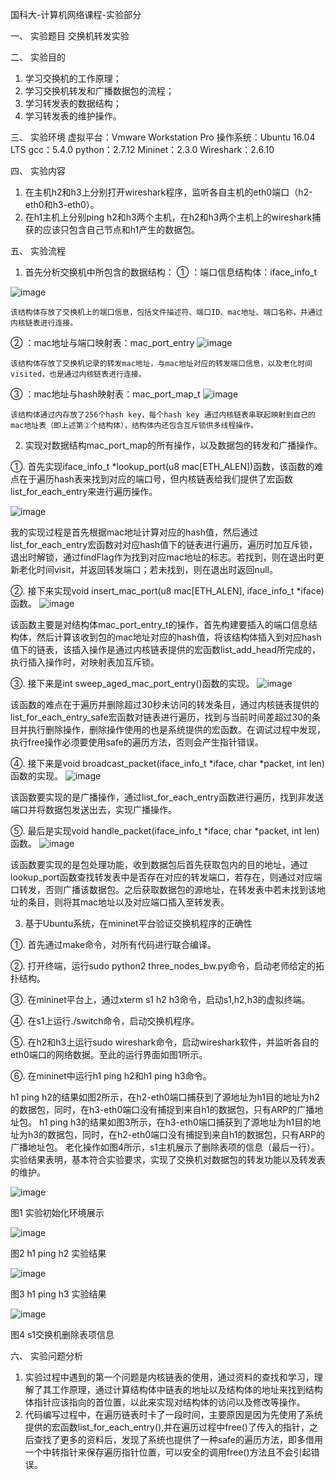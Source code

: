 国科大-计算机网络课程-实验部分


一、	实验题目
交换机转发实验

二、	实验目的
1.	学习交换机的工作原理；
2.	学习交换机转发和广播数据包的流程；
3.	学习转发表的数据结构；
4.	学习转发表的维护操作。

三、	实验环境
虚拟平台：Vmware Workstation Pro
操作系统：Ubuntu 16.04 LTS
gcc：5.4.0
python：2.7.12
Mininet：2.3.0
Wireshark：2.6.10

四、	实验内容
1.	在主机h2和h3上分别打开wireshark程序，监听各自主机的eth0端口（h2-eth0和h3-eth0）。
2.	在h1主机上分别ping h2和h3两个主机，在h2和h3两个主机上的wireshark捕获的应该只包含自己节点和h1产生的数据包。

五、	实验流程
1.	首先分析交换机中所包含的数据结构：
①	：端口信息结构体：iface_info_t

![image](https://user-images.githubusercontent.com/40001579/143566258-acd0ce30-caab-4c73-ac59-991525fa6aff.png)

	该结构体存放了交换机上的端口信息，包括文件描述符、端口ID、mac地址、端口名称，并通过内核链表进行连接。
	
②	：mac地址与端口映射表：mac_port_entry
 ![image](https://user-images.githubusercontent.com/40001579/143566276-98f87b5d-e5e6-4947-af1e-e2d6808f25e7.png)

	该结构体存放了交换机记录的转发mac地址，与mac地址对应的转发端口信息，以及老化时间visited，也是通过内核链表进行连接。
	
③	：mac地址与hash映射表：mac_port_map_t
 ![image](https://user-images.githubusercontent.com/40001579/143566286-705e9599-6394-4e90-a10f-8c44fc102d63.png)

	该结构体通过内存放了256个hash key，每个hash key 通过内核链表串联起映射到自己的mac地址表（即上述第②个结构体），结构体内还包含互斥锁供多线程操作。

2.	实现对数据结构mac_port_map的所有操作，以及数据包的转发和广播操作。

①. 首先实现iface_info_t *lookup_port(u8 mac[ETH_ALEN])函数，该函数的难点在于遍历hash表来找到对应的端口号，但内核链表给我们提供了宏函数list_for_each_entry来进行遍历操作。

 ![image](https://user-images.githubusercontent.com/40001579/143566331-b8668478-61bf-45e7-b9b7-14aed033d2f1.png)

我的实现过程是首先根据mac地址计算对应的hash值，然后通过list_for_each_entry宏函数对对应hash值下的链表进行遍历，遍历时加互斥锁，退出时解锁，通过findFlag作为找到对应mac地址的标志。若找到，则在退出时更新老化时间visit，并返回转发端口；若未找到，则在退出时返回null。

②. 接下来实现void insert_mac_port(u8 mac[ETH_ALEN], iface_info_t *iface)函数。
 ![image](https://user-images.githubusercontent.com/40001579/143566344-a3ad693c-01e0-416e-9271-6347b608f5a9.png)

该函数主要是对结构体mac_port_entry_t的操作，首先构建要插入的端口信息结构体，然后计算该收到包的mac地址对应的hash值，将该结构体插入到对应hash值下的链表，该插入操作是通过内核链表提供的宏函数list_add_head所完成的，执行插入操作时，对映射表加互斥锁。

③. 接下来是int sweep_aged_mac_port_entry()函数的实现。
 ![image](https://user-images.githubusercontent.com/40001579/143566362-c239ce61-c80a-4286-905f-26235e00482f.png)

该函数的难点在于遍历并删除超过30秒未访问的转发条目，通过内核链表提供的list_for_each_entry_safe宏函数对链表进行遍历，找到与当前时间差超过30的条目并执行删除操作，删除操作使用的也是系统提供的宏函数。在调试过程中发现，执行free操作必须要使用safe的遍历方法，否则会产生指针错误。

④. 接下来是void broadcast_packet(iface_info_t *iface, char *packet, int len)函数的实现。
 ![image](https://user-images.githubusercontent.com/40001579/143566368-a6473278-7130-4017-b788-db861a906e9a.png)

该函数要实现的是广播操作，通过list_for_each_entry函数进行遍历，找到非发送端口并将数据包发送出去，实现广播操作。

⑤. 最后是实现void handle_packet(iface_info_t *iface, char *packet, int len)函数。
 ![image](https://user-images.githubusercontent.com/40001579/143566380-b4fef795-d6ee-494f-aaac-d1c426eba2f7.png)

该函数要实现的是包处理功能，收到数据包后首先获取包内的目的地址，通过lookup_port函数查找转发表中是否存在对应的转发端口，若存在，则通过对应端口转发，否则广播该数据包。之后获取数据包的源地址，在转发表中若未找到该地址的条目，则将其mac地址以及对应端口插入至转发表。

3. 基于Ubuntu系统，在mininet平台验证交换机程序的正确性

①. 首先通过make命令，对所有代码进行联合编译。

②. 打开终端，运行sudo python2 three_nodes_bw.py命令，启动老师给定的拓扑结构。

③. 在mininet平台上，通过xterm s1 h2 h3命令，启动s1,h2,h3的虚拟终端。

④. 在s1上运行./switch命令，启动交换机程序。

⑤. 在h2和h3上运行sudo wireshark命令，启动wireshark软件，并监听各自的eth0端口的网络数据。至此的运行界面如图1所示。

⑥. 在mininet中运行h1 ping h2和h1 ping h3命令。

h1 ping h2的结果如图2所示，在h2-eth0端口捕获到了源地址为h1目的地址为h2的数据包，同时，在h3-eth0端口没有捕捉到来自h1的数据包，只有ARP的广播地址包。
h1 ping h3的结果如图3所示，在h3-eth0端口捕获到了源地址为h1目的地址为h3的数据包，同时，在h2-eth0端口没有捕捉到来自h1的数据包，只有ARP的广播地址包。
老化操作如图4所示，s1主机展示了删除表项的信息（最后一行）。
实验结果表明，基本符合实验要求，实现了交换机对数据包的转发功能以及转发表的维护。

 ![image](https://user-images.githubusercontent.com/40001579/143566406-7e7110b9-eb7b-47e0-9a55-bf9e70cb5818.png)
 
图1 实验初始化环境展示

![image](https://user-images.githubusercontent.com/40001579/143566419-e81963fc-3848-42fd-894d-6f6186ead78a.png)

图2 h1 ping h2 实验结果

 ![image](https://user-images.githubusercontent.com/40001579/143566441-65bffc07-7c4c-4c13-b595-5088e242b2f8.png)
 
图3 h1 ping h3 实验结果

![image](https://user-images.githubusercontent.com/40001579/143566449-406502d5-eb45-4835-8b01-7c9f14c527e6.png)

图4 s1交换机删除表项信息

六、	实验问题分析
1. 实验过程中遇到的第一个问题是内核链表的使用，通过资料的查找和学习，理解了其工作原理，通过计算结构体中链表的地址以及结构体的地址来找到结构体指针应该指向的首位置，以此来实现对结构体的访问以及修改等操作。
2. 代码编写过程中，在遍历链表时卡了一段时间，主要原因是因为先使用了系统提供的宏函数list_for_each_entry(),并在遍历过程中free()了传入的指针，之后查找了更多的资料后，发现了系统也提供了一种safe的遍历方法，即多借用一个中转指针来保存遍历指针位置，可以安全的调用free()方法且不会引起错误。
